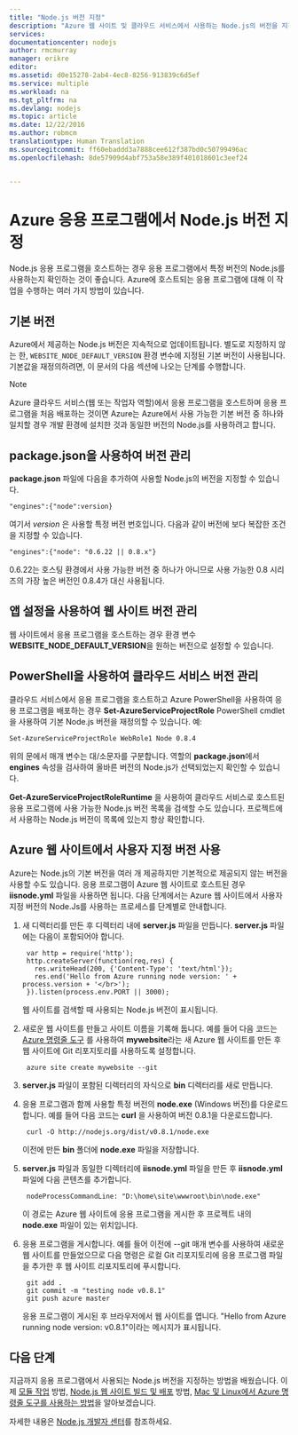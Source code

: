 ```yaml
---
title: "Node.js 버전 지정"
description: "Azure 웹 사이트 및 클라우드 서비스에서 사용하는 Node.js의 버전을 지정하는 방법에 대해 알아봅니다."
services: 
documentationcenter: nodejs
author: rmcmurray
manager: erikre
editor: 
ms.assetid: d0e15278-2ab4-4ec8-8256-913839c6d5ef
ms.service: multiple
ms.workload: na
ms.tgt_pltfrm: na
ms.devlang: nodejs
ms.topic: article
ms.date: 12/22/2016
ms.author: robmcm
translationtype: Human Translation
ms.sourcegitcommit: ff60ebaddd3a7888cee612f387bd0c50799496ac
ms.openlocfilehash: 8de57909d4abf753a58e389f401018601c3eef24


---
```

# <a name="specifying-a-nodejs-version-in-an-azure-application"></a>Azure 응용 프로그램에서 Node.js 버전 지정
Node.js 응용 프로그램을 호스트하는 경우 응용 프로그램에서 특정 버전의 Node.js를 사용하는지 확인하는 것이 좋습니다. Azure에 호스트되는 응용 프로그램에 대해 이 작업을 수행하는 여러 가지 방법이 있습니다.

## <a name="default-versions"></a>기본 버전
Azure에서 제공하는 Node.js 버전은 지속적으로 업데이트됩니다. 별도로 지정하지 않는 한, `WEBSITE_NODE_DEFAULT_VERSION` 환경 변수에 지정된 기본 버전이 사용됩니다. 기본값을 재정의하려면, 이 문서의 다음 섹션에 나오는 단계를 수행합니다.

> [!NOTE]
> Azure 클라우드 서비스(웹 또는 작업자 역할)에서 응용 프로그램을 호스트하며 응용 프로그램을 처음 배포하는 것이면 Azure는 Azure에서 사용 가능한 기본 버전 중 하나와 일치할 경우 개발 환경에 설치한 것과 동일한 버전의 Node.js를 사용하려고 합니다.
>
>

## <a name="versioning-with-packagejson"></a>package.json을 사용하여 버전 관리
**package.json** 파일에 다음을 추가하여 사용할 Node.js의 버전을 지정할 수 있습니다.

    "engines":{"node":version}

여기서 *version* 은 사용할 특정 버전 번호입니다. 다음과 같이 버전에 보다 복잡한 조건을 지정할 수 있습니다.

    "engines":{"node": "0.6.22 || 0.8.x"}

0.6.22는 호스팅 환경에서 사용 가능한 버전 중 하나가 아니므로 사용 가능한 0.8 시리즈의 가장 높은 버전인 0.8.4가 대신 사용됩니다.

## <a name="versioning-websites-with-app-settings"></a>앱 설정을 사용하여 웹 사이트 버전 관리
웹 사이트에서 응용 프로그램을 호스트하는 경우 환경 변수 **WEBSITE_NODE_DEFAULT_VERSION**을 원하는 버전으로 설정할 수 있습니다.

## <a name="versioning-cloud-services-with-powershell"></a>PowerShell을 사용하여 클라우드 서비스 버전 관리
클라우드 서비스에서 응용 프로그램을 호스트하고 Azure PowerShell을 사용하여 응용 프로그램을 배포하는 경우 **Set-AzureServiceProjectRole** PowerShell cmdlet을 사용하여 기본 Node.js 버전을 재정의할 수 있습니다. 예:

    Set-AzureServiceProjectRole WebRole1 Node 0.8.4

위의 문에서 매개 변수는 대/소문자를 구분합니다.  역할의 **package.json**에서 **engines** 속성을 검사하여 올바른 버전의 Node.js가 선택되었는지 확인할 수 있습니다.

**Get-AzureServiceProjectRoleRuntime** 을 사용하여 클라우드 서비스로 호스트된 응용 프로그램에 사용 가능한 Node.js 버전 목록을 검색할 수도 있습니다.  프로젝트에서 사용하는 Node.js 버전이 목록에 있는지 항상 확인합니다.

## <a name="using-a-custom-version-with-azure-websites"></a>Azure 웹 사이트에서 사용자 지정 버전 사용
Azure는 Node.js의 기본 버전을 여러 개 제공하지만 기본적으로 제공되지 않는 버전을 사용할 수도 있습니다. 응용 프로그램이 Azure 웹 사이트로 호스트된 경우 **iisnode.yml** 파일을 사용하면 됩니다. 다음 단계에서는 Azure 웹 사이트에서 사용자 지정 버전의 Node.Js를 사용하는 프로세스를 단계별로 안내합니다.

1. 새 디렉터리를 만든 후 디렉터리 내에 **server.js** 파일을 만듭니다. **server.js** 파일에는 다음이 포함되어야 합니다.

        var http = require('http');
        http.createServer(function(req,res) {
          res.writeHead(200, {'Content-Type': 'text/html'});
          res.end('Hello from Azure running node version: ' + process.version + '</br>');
        }).listen(process.env.PORT || 3000);

    웹 사이트를 검색할 때 사용되는 Node.js 버전이 표시됩니다.
2. 새로운 웹 사이트를 만들고 사이트 이름을 기록해 둡니다. 예를 들어 다음 코드는 [Azure 명령줄 도구] 를 사용하여 **mywebsite**라는 새 Azure 웹 사이트를 만든 후 웹 사이트에 Git 리포지토리를 사용하도록 설정합니다.

        azure site create mywebsite --git
3. **server.js** 파일이 포함된 디렉터리의 자식으로 **bin** 디렉터리를 새로 만듭니다.
4. 응용 프로그램과 함께 사용할 특정 버전의 **node.exe** (Windows 버전)를 다운로드합니다. 예를 들어 다음 코드는 **curl** 을 사용하여 버전 0.8.1을 다운로드합니다.

        curl -O http://nodejs.org/dist/v0.8.1/node.exe

    이전에 만든 **bin** 폴더에 **node.exe** 파일을 저장합니다.
5. **server.js** 파일과 동일한 디렉터리에 **iisnode.yml** 파일을 만든 후 **iisnode.yml** 파일에 다음 콘텐츠를 추가합니다.

        nodeProcessCommandLine: "D:\home\site\wwwroot\bin\node.exe"

    이 경로는 Azure 웹 사이트에 응용 프로그램을 게시한 후 프로젝트 내의 **node.exe** 파일이 있는 위치입니다.
6. 응용 프로그램을 게시합니다. 예를 들어 이전에 --git 매개 변수를 사용하여 새로운 웹 사이트를 만들었으므로 다음 명령은 로컬 Git 리포지토리에 응용 프로그램 파일을 추가한 후 웹 사이트 리포지토리에 푸시합니다.

        git add .
        git commit -m "testing node v0.8.1"
        git push azure master

    응용 프로그램이 게시된 후 브라우저에서 웹 사이트를 엽니다. "Hello from Azure running node version: v0.8.1"이라는 메시지가 표시됩니다.

## <a name="next-steps"></a>다음 단계
지금까지 응용 프로그램에서 사용되는 Node.js 버전을 지정하는 방법을 배웠습니다. 이제 [모듈 작업] 방법, [Node.js 웹 사이트 빌드 및 배포](app-service-web/web-sites-nodejs-develop-deploy-mac.md) 방법, [Mac 및 Linux에서 Azure 명령줄 도구를 사용하는 방법]을 알아보겠습니다.

자세한 내용은 [Node.js 개발자 센터](/develop/nodejs/)를 참조하세요.

[Mac 및 Linux에서 Azure 명령줄 도구를 사용하는 방법]: xplat-cli-install.md
[Azure 명령줄 도구]: xplat-cli-install.md
[모듈 작업]: nodejs-use-node-modules-azure-apps.md
[build and deploy a Node.js Web Site]: web-sites-nodejs-develop-deploy-mac.md



<!--HONumber=Jan17_HO1-->


